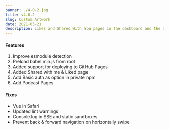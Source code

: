 ```yaml
---
banner: ./4-0-2.jpg
title: v4.0.2
slug: Custom Artwork
date: 2021-03-21
description: Likes and Shared With You pages in the dashboard and the ability to publish to GitHub Pages
---
```


#### Features

1. Improve esmodule detection 
2. Preload babel.min.js from root 
3. Added support for deploying to GitHub Pages
4. Added Shared with me & Liked page 
5. Add Basic auth as option in private npm 
6. Add Podcast Pages 



#### Fixes
- Vue in Safari 
- Updated lint warnings 
- Console.log in SSE and static sandboxes 
- Prevent back & forward navigation on horizontally swipe 
